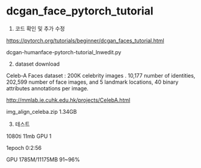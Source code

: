 # dcgan_face_pytorch_tutorial

1. 코드 확인 및 추가 수정

https://pytorch.org/tutorials/beginner/dcgan_faces_tutorial.html

dcgan-humanface-pytorch-tutorial_lnwedit.py

2. dataset download

Celeb-A Faces dataset :  200K celebrity images . 
     10,177 number of identities, 202,599 number of face images, and
     5 landmark locations, 40 binary attributes annotations per image.

http://mmlab.ie.cuhk.edu.hk/projects/CelebA.html

img_align_celeba.zip 1.34GB

3. 테스트

1080ti 11mb GPU 1 

1epoch 0:2:56

GPU 1785M/11175MB 91~96%
 

